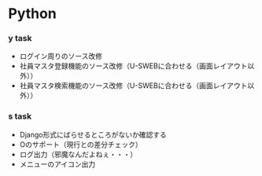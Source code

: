 # Python

### y task
- ログイン周りのソース改修
- 社員マスタ登録機能のソース改修（U-SWEBに合わせる（画面レイアウト以外））
- 社員マスタ検索機能のソース改修（U-SWEBに合わせる（画面レイアウト以外））

### s task
- Django形式にばらせるところがないか確認する
- Oのサポート（現行との差分チェック）
- ログ出力（邪魔なんだよねぇ・・・）
- メニューのアイコン出力
